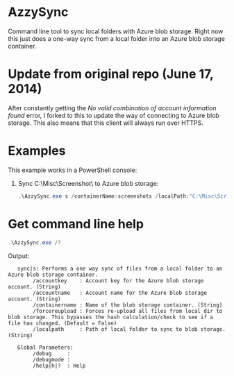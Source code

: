 AzzySync
========

Command line tool to sync local folders with Azure blob storage. Right now this just does a one-way sync from a local folder into an Azure blob storage container.

Update from original repo (June 17, 2014)
========

After constantly getting the *No valid combination of account information found* error, I forked to this to update the way of connecting to Azure blob storage. This also means that this client will always run over HTTPS.

Examples
========

This example works in a PowerShell console:

 1. Sync C:\Misc\Screenshot\ to Azure blob storage: 
    
    ```PowerShell
    .\AzzySync.exe s /containerName:screenshots /localPath:"C:\Misc\Screenshot\" /accountname:"YOUR_STORAGE_ACCOUNT_NAME" /accountkey:"YOUR_STORAGE_ACCOUNT_KEY"
    ```

Get command line help
========
```PowerShell
.\AzzySync.exe /?
```

Output: 
```
   sync|s: Performs a one way sync of files from a local folder to an Azure blob storage container.
        /accountkey    : Account key for the Azure blob storage account. (String)
        /accountname   : Account name for the Azure blob storage account. (String)
        /containername : Name of the blob storage container. (String)
        /forcereupload : Forces re-upload all files from local dir to blob storage. This bypasses the hash calculation/check to see if a file has changed. (Default = False)
        /localpath     : Path of local folder to sync to blob storage. (String)

   Global Parameters:
        /debug     :
        /debugmode :
        /help|h|?  : Help
```